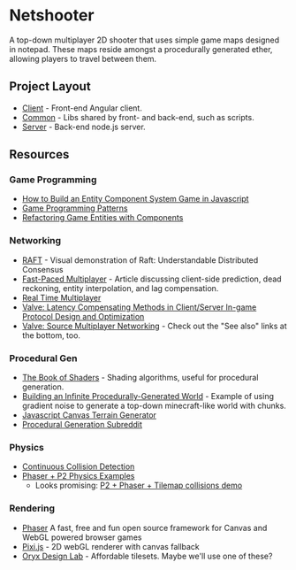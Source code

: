 # Netshooter

A top-down multiplayer 2D shooter that uses simple game maps designed in notepad. These maps reside amongst a procedurally generated ether, allowing players to travel between them.

## Project Layout

- [Client](https://github.com/justinmahar/netshooter/tree/master/client) - Front-end Angular client.
- [Common](https://github.com/justinmahar/netshooter/tree/master/common) - Libs shared by front- and back-end, such as scripts.
- [Server](https://github.com/justinmahar/netshooter/tree/master/server) - Back-end node.js server.

## Resources

### Game Programming
- [How to Build an Entity Component System Game in Javascript](http://vasir.net/blog/game-development/how-to-build-entity-component-system-in-javascript)
- [Game Programming Patterns](http://gameprogrammingpatterns.com/contents.html)
- [Refactoring Game Entities with Components](http://cowboyprogramming.com/2007/01/05/evolve-your-heirachy/)

### Networking
- [RAFT](http://thesecretlivesofdata.com/raft/) - Visual demonstration of Raft: Understandable Distributed Consensus
- [Fast-Paced Multiplayer](http://www.gabrielgambetta.com/fpm1.html) - Article discussing client-side prediction, dead reckoning, entity interpolation, and lag compensation.
- [Real Time Multiplayer](http://buildnewgames.com/real-time-multiplayer/)
- [Valve: Latency Compensating Methods in Client/Server In-game Protocol Design and Optimization](https://developer.valvesoftware.com/wiki/Latency_Compensating_Methods_in_Client/Server_In-game_Protocol_Design_and_Optimization)
- [Valve: Source Multiplayer Networking](https://developer.valvesoftware.com/wiki/Source_Multiplayer_Networking) - Check out the "See also" links at the bottom, too.

### Procedural Gen
- [The Book of Shaders](http://patriciogonzalezvivo.com/2015/thebookofshaders/11/) - Shading algorithms, useful for procedural generation.
- [Building an Infinite Procedurally-Generated World](https://spin.atomicobject.com/2015/05/03/infinite-procedurally-generated-world/) - Example of using gradient noise to generate a top-down minecraft-like world with chunks.
- [Javascript Canvas Terrain Generator](https://github.com/loktar00/Javascript-Canvas-Terrain-Generator)
- [Procedural Generation Subreddit](https://www.reddit.com/r/proceduralgeneration)

### Physics
- [Continuous Collision Detection](http://www.stencyl.com/help/view/continuous-collision-detection/)
- [Phaser + P2 Physics Examples](http://phaser.io/examples/v2/category/p2-physics)
  - Looks promising: [P2 + Phaser + Tilemap collisions demo](http://phaser.io/examples/v2/p2-physics/tilemap)

### Rendering
- [Phaser](http://phaser.io/) A fast, free and fun open source framework for Canvas and WebGL powered browser games
- [Pixi.js](http://www.pixijs.com/) - 2D webGL renderer with canvas fallback
- [Oryx Design Lab](http://oryxdesignlab.com/) - Affordable tilesets. Maybe we'll use one of these?